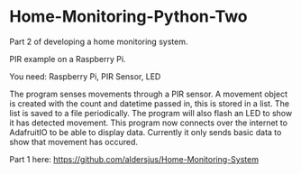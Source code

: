 # Home-Monitoring-Python-Two
Part 2 of developing a home monitoring system.

PIR example on a Raspberry Pi.

You need: Raspberry Pi, PIR Sensor, LED

The program senses movements through a PIR sensor. A movement object is created with the count and datetime passed in, 
this is stored in a list. The list is saved to a file periodically. 
The program will also flash an LED to show it has detected movement.
This program now connects over the internet to AdafruitIO to be able to display data.
Currently it only sends basic data to show that movement has occured.

Part 1 here: https://github.com/aldersjus/Home-Monitoring-System
